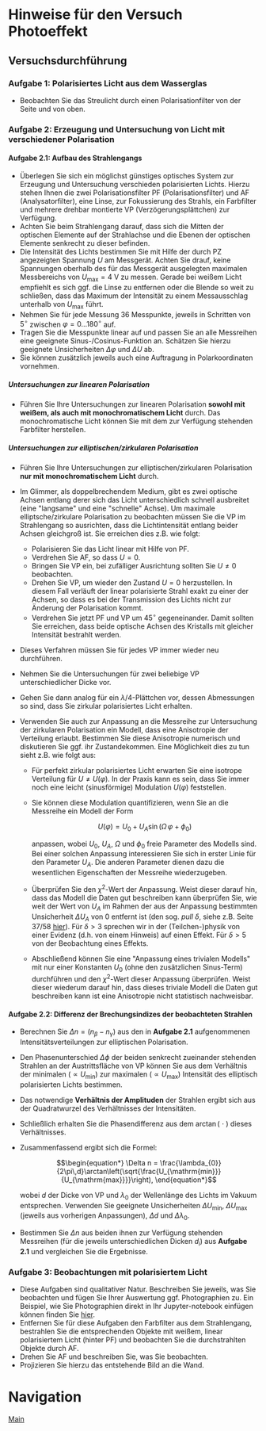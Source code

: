 # Hinweise für den Versuch Photoeffekt

## Versuchsdurchführung

### Aufgabe 1: Polarisiertes Licht aus dem Wasserglas

- Beobachten Sie das Streulicht durch einen Polarisationfilter von der Seite und von oben. 

### Aufgabe 2: Erzeugung und Untersuchung von Licht mit verschiedener Polarisation

#### Aufgabe 2.1: Aufbau des Strahlengangs

- Überlegen Sie sich ein möglichst günstiges optisches System zur Erzeugung und Untersuchung verschieden polarisierten Lichts. Hierzu stehen Ihnen die zwei Polarisationsfilter PF (Polarisationsfilter) und AF (Analysatorfilter), eine Linse, zur Fokussierung des Strahls, ein Farbfilter und mehrere drehbar montierte VP (Verzögerungsplättchen) zur Verfügung. 
- Achten Sie beim Strahlengang darauf, dass sich die Mitten der optischen Elemente auf der Strahlachse und die Ebenen der optischen Elemente senkrecht zu dieser befinden.
- Die Intensität des Lichts bestimmen Sie mit Hilfe der durch PZ angezeigten Spannung $U$ am Messgerät. Achten Sie drauf, keine Spannungen oberhalb des für das Messgerät ausgelegten maximalen Messbereichs von $U_{\mathrm{max}}=4\ \mathrm{V}$ zu messen. Gerade bei weißem Licht empfiehlt es sich ggf. die Linse zu entfernen oder die Blende so weit zu schließen, dass das Maximum der Intensität zu einem Messausschlag unterhalb von $U_{\mathrm{max}}$ führt.
- Nehmen Sie für jede Messung 36 Messpunkte, jeweils in Schritten von $5^{\circ}$ zwischen $\varphi=0\ldots180^{\circ}$ auf. 
- Tragen Sie die Messpunkte linear auf und passen Sie an alle Messreihen eine geeignete Sinus-/Cosinus-Funktion an. Schätzen Sie hierzu geeignete Unsicherheiten $\Delta\varphi$ und $\Delta U$ ab.
- Sie können zusätzlich jeweils auch eine Auftragung in Polarkoordinaten vornehmen. 

##### Untersuchungen zur linearen Polarisation

- Führen Sie Ihre Untersuchungen zur linearen Polarisation **sowohl mit weißem, als auch mit monochromatischem Licht** durch. Das monochromatische Licht können Sie mit dem zur Verfügung stehenden Farbfilter herstellen.

##### Untersuchungen zur elliptischen/zirkularen Polarisation

- Führen Sie Ihre Untersuchungen zur elliptischen/zirkularen Polarisation **nur mit monochromatischem Licht** durch. 

- Im Glimmer, als doppelbrechendem Medium, gibt es zwei optische Achsen entlang derer sich das Licht unterschiedlich schnell ausbreitet (eine "langsame" und eine "schnelle" Achse). Um maximale elliptsche/zirkulare Polarisation zu beobachten müssen Sie die VP im Strahlengang so ausrichten, dass die Lichtintensität entlang beider Achsen gleichgroß ist. Sie erreichen dies z.B. wie folgt: 
  - Polarisieren Sie das Licht linear mit Hilfe von PF.
  - Verdrehen Sie AF, so dass $U=0$.
  - Bringen Sie VP ein, bei zufälliger Ausrichtung sollten Sie $U\neq0$ beobachten.
  - Drehen Sie VP, um wieder den Zustand $U=0$ herzustellen. In diesem Fall verläuft der linear polarisierte Strahl exakt zu einer der Achsen, so dass es bei der Transmission des Lichts nicht zur Änderung der Polarisation kommt. 
  - Verdrehen Sie jetzt PF und VP um $45^{\circ}$ gegeneinander. Damit sollten Sie erreichen, dass beide optische Achsen des Kristalls mit gleicher Intensität bestrahlt werden. 
  
- Dieses Verfahren müssen Sie für jedes VP immer wieder neu durchführen. 

- Nehmen Sie die Untersuchungen für zwei beliebige VP unterschiedlicher Dicke vor. 

- Gehen Sie dann analog für ein $\lambda/4$-Plättchen vor, dessen Abmessungen so sind, dass Sie zirkular polarisiertes Licht erhalten. 

- Verwenden Sie auch zur Anpassung an die Messreihe zur Untersuchung der zirkularen Polarisation ein Modell, dass eine Anisotropie der Verteilung erlaubt. Bestimmen Sie diese Anisotropie numerisch und diskutieren Sie ggf. ihr Zustandekommen. Eine Möglichkeit dies zu tun sieht z.B. wie folgt aus: 

  - Für perfekt zirkular polarisiertes Licht erwarten Sie eine isotrope Verteilung für $U\neq U(\varphi)$. In der Praxis kann es sein, dass Sie immer noch eine leicht (sinusförmige) Modulation $U(\varphi)$ feststellen. 

  - Sie können diese Modulation quantifizieren, wenn Sie an die Messreihe ein Modell der Form

    ```math
    \begin{equation*}
    U(\varphi) = U_{0}+U_{A}\sin(\Omega\,\varphi+\phi_{0})
    \end{equation*}
    ```

    anpassen, wobei $U_{0}$, $U_{A}$, $\Omega$ und $\phi_{0}$ freie Parameter des Modells sind. Bei einer solchen Anpassung interessieren Sie sich in erster Linie für den Parameter $U_{A}$. Die anderen Parameter dienen dazu die wesentlichen Eigenschaften der Messreihe wiederzugeben. 

  - Überprüfen Sie den $\chi^{2}$-Wert der Anpassung. Weist dieser darauf hin, dass das Modell die Daten gut beschreiben kann überprüfen Sie, wie weit der Wert von $U_{A}$ im Rahmen der aus der Anpassung bestimmten Unsicherheit $\Delta U_{A}$ von 0 entfernt ist (den sog. *pull* $\delta$, siehe z.B. Seite 37/58 [hier](https://labs.physik.kit.edu/downloads/P1Datnauswertung-2023-10-26.pdf)). Für $`\delta>3`$ sprechen wir in der (Teilchen-)physik von einer Evidenz (d.h. von einem Hinweis) auf einen Effekt. Für $`\delta>5`$ von der Beobachtung eines Effekts.

  - Abschließend können Sie eine "Anpassung eines trivialen Modells" mit nur einer Konstanten $U_{0}$ (ohne den zusätzlichen Sinus-Term) durchführen und den $\chi^{2}$-Wert dieser Anpassung überprüfen. Weist dieser wiederum darauf hin, dass dieses triviale Modell die Daten gut beschreiben kann ist eine Anisotropie nicht statistisch nachweisbar.  


#### Aufgabe 2.2: Differenz der Brechungsindizes der beobachteten Strahlen

- Berechnen Sie $\Delta n=\left(n_{\beta} - n_{\gamma}\right)$ aus den in **Aufgabe 2.1** aufgenommenen Intensitätsverteilungen zur elliptischen Polarisation. 

- Den Phasenunterschied $\Delta\phi$ der beiden senkrecht zueinander stehenden Strahlen an der Austrittsfläche von VP können Sie aus dem Verhältnis der minimalen ($\propto U_{\mathrm{min}}$) zur maximalen ($\propto U_{\mathrm{max}}$) Intensität des elliptisch polarisierten Lichts bestimmen. 

- Das notwendige **Verhältnis der Amplituden** der Strahlen ergibt sich aus der Quadratwurzel des Verhältnisses der Intensitäten. 

- Schließlich erhalten Sie die Phasendifferenz aus dem $\arctan(\ \cdot\ )$ dieses Verhältnisses. 

- Zusammenfassend ergibt sich die Formel: 
  ```math
  \begin{equation*}
  \Delta n = \frac{\lambda_{0}}{2\pi\,d}\arctan\left(\sqrt{\frac{U_{\mathrm{min}}}{U_{\mathrm{max}}}}\right),
  \end{equation*}
  ```

  wobei $d$ der Dicke von VP und $\lambda_{0}$ der Wellenlänge des Lichts im Vakuum entsprechen. Verwenden Sie geeignete Unsicherheiten $\Delta U_{\mathrm{min}}$, $\Delta U_{\mathrm{max}}$ (jeweils aus vorherigen Anpassungen), $\Delta d$ und $\Delta \lambda_{0}$. 

- Bestimmen Sie $\Delta n$ aus beiden ihnen zur Verfügung stehenden Messreihen (für die jeweils unterschiedlichen Dicken $d_{i}$) aus **Aufgabe 2.1** und vergleichen Sie die Ergebnisse.

### Aufgabe 3: Beobachtungen mit polarisiertem Licht

- Diese Aufgaben sind qualitativer Natur. Beschreiben Sie jeweils, was Sie beobachten und fügen Sie Ihrer Auswertung ggf. Photographien zu. Ein Beispiel, wie Sie Photographien direkt in Ihr Jupyter-notebook einfügen können finden Sie [hier](https://gitlab.kit.edu/kit/etp-lehre/p1-praktikum/students/-/blob/main/tools/add_figures.ipynb). 
- Entfernen Sie für diese Aufgaben den Farbfilter aus dem Strahlengang, bestrahlen Sie die entsprechenden Objekte mit weißem, linear polarisiertem Licht (hinter PF) und beobachten Sie die durchstrahlten Objekte durch AF. 
- Drehen Sie AF und beschreiben Sie, was Sie beobachten.  
- Projizieren Sie hierzu das entstehende Bild an die Wand. 

# Navigation

[Main](https://gitlab.kit.edu/kit/etp-lehre/p2-praktikum/students/-/tree/main/Polarisation)
